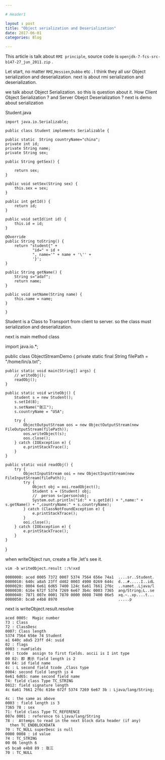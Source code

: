 ```yaml
---

# Header1

layout : post
title: "Object serialization and Deserialization"
date: 2017-06-01
categories: Blog

---
```


This article is talk about `RMI principle`, source code is `openjdk-7-fcs-src-b147-27_jun_2011.zip` .

Let start, no matter `RMI`,`Hessien`,`Dubbo` etc . I think they all usr Object serialization and deserialization. next is about rmi serialization
and deserialization.

 we talk about Object Serialization. so this is question about it. How Client Object Serialization ? and Server Obejct Deserialization ?
next is demo about serialization

Student.java




	import java.io.Serializable;
    
    public class Student implements Serializable {  
	  
    public static  String countryName="china";  
    private int id;  
    private String name;  
    private String sex;  
  
    public String getSex() {  
  
        return sex;  
    }  
  
    public void setSex(String sex) {  
        this.sex = sex;  
    }  
  
    public int getId() {  
        return id;  
    }  
  
    public void setId(int id) {  
        this.id = id;  
    }  
  
    @Override  
    public String toString() {  
        return "student{" +  
                "id=" + id +  
                ", name='" + name + '\'' +  
                '}';  
    }  
  
    public String getName() {  
        String s="adaf";  
        return name;  
    }  
  
    public void setName(String name) {  
        this.name = name;  
    }
  
    } 

Student is a Class to Transport from client to server. so the class must serialization and deserialization.

next is main method class

    
    

import java.io.*;

public class ObjectStreamDemo {
    private static final String filePath = "/home/lin/a.txt";

    public static void main(String[] args) {
        // writeObj();  
        readObj();
    }

    public static void writeObj() {
        Student s = new Student();
        s.setId(8);
        s.setName("张三");
        s.countryName = "USA";

        try {
            ObjectOutputStream oos = new ObjectOutputStream(new FileOutputStream(filePath));
            oos.writeObject(s);
            oos.close();
        } catch (IOException e) {
            e.printStackTrace();
        }
    }

    public static void readObj() {
        try {
            ObjectInputStream ooi = new ObjectInputStream(new FileInputStream(filePath));
            try {
                Object obj = ooi.readObject();
                Student s = (Student) obj;
                //  person s=(person)obj;       
                System.out.println("id:" + s.getId() + ",name:" + s.getName() + ",countryName:" + s.countryName);
            } catch (ClassNotFoundException e) {
                e.printStackTrace();
            }
            ooi.close();
        } catch (IOException e) {
            e.printStackTrace();
        }
    }
}


when writeObject run, create a file ,let's see it.

`vim -b writeObject.result
::%!xxd
`

    0000000: aced 0005 7372 0007 5374 7564 656e 74a1  ....sr..Student.
    0000010: 640c a8a5 23ff d402 0003 4900 0269 644c  d...#.....I..idL
    0000020: 0004 6e61 6d65 7400 124c 6a61 7661 2f6c  ..namet..Ljava/l
    0000030: 616e 672f 5374 7269 6e67 3b4c 0003 7365  ang/String;L..se
    0000040: 7871 007e 0001 7870 0000 0008 7400 06e5  xq.~..xp....t...
    0000050: bca0 e4b8 8970                           .....p

next is writeObject.result.resolve

    aced 0005:  Magic number
    73 : Class
    72 : ClassDesc
    0007: Class length
    5374 7564 656e 74 Student
    a1 640c a8a5 23ff d4: suid
    02 : flags
    0003 : numFields
    49 : tcode  assign to first fields. ascii is I int type
    00 02: 即 表示 field length is 2
    69 64: id field name
    4c : L second field tcode ,Class type
    0004: second field length is 4
    6e61 6d65: name second field name
    74: field class Type TC_STRING
    0012: field signature length
    4c 6a61 7661 2f6c 616e 672f 5374 7269 6e67 3b : Ljava/lang/String;

    4c : the same as above
    0003 : field length is 3
    7365 78 : sex
    71: field class Type TC_REFERENCE
    007e 0001 : reference to Ljava/lang/String
    78 :  Attemps to read in the next block data header (if any)
      then TC_ENDBLOCKDATA
    70 : TC_NULL superDesc is null
    0000 0008 : id value
    74 : TC_STRING
    00 06 length 6
    e5 bca0 e4b8 89 : 张三
    70 : TC_NULL

